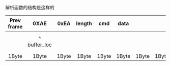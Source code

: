 解析函数的结构是这样的

| Prev frame |     0XAE     |  0xEA | length |  cmd  |  data |       |       |                           |  data |       |       |       |       |       |       |       |       |       |       | checksum |  0XEF |  0xFE | Next frame |
|:----------:|:------------:|:-----:|:------:|:-----:|:-----:|:-----:|:-----:|:-------------------------:|:-----:|:-----:|:-----:|:-----:|:-----:|:-----:|:-----:|:-----:|:-----:|:-----:|:-----:|:--------:|:-----:|:-----:|:----------:|
|            | ^ buffer_loc |       |        |       |       |       |       | ^ i = 4 + buffer_loc; i++ |       |       |       |       |       |       |       |       |       |       |       |          |       |       |            |
|    1Byte   |     1Byte    | 1Byte |  1Byte | 1Byte | 1Byte | 1Byte | 1Byte |           1Byte           | 1Byte | 1Byte | 1Byte | 1Byte | 1Byte | 1Byte | 1Byte | 1Byte | 1Byte | 1Byte | 1Byte |   1Byte  | 1Byte | 1Byte |    1Byte   |

